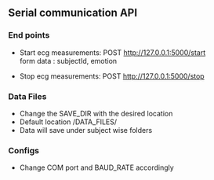 ## Serial communication API 

### End points

- Start ecg measurements:  POST http://127.0.0.1:5000/start </br>
form data : subjectId, emotion

- Stop ecg measurements: POST http://127.0.0.1:5000/stop

### Data Files

- Change the SAVE_DIR with the desired location 
- Default location /DATA_FILES/
- Data will save under subject wise folders

### Configs

- Change COM port and BAUD_RATE accordingly